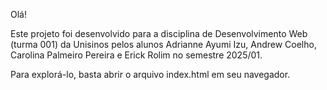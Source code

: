 Olá!

Este projeto foi desenvolvido para a disciplina de Desenvolvimento Web (turma 001) da Unisinos pelos alunos
Adrianne Ayumi Izu, Andrew Coelho, Carolina Palmeiro Pereira e Erick Rolim no semestre 2025/01.

Para explorá-lo, basta abrir o arquivo index.html em seu navegador.

